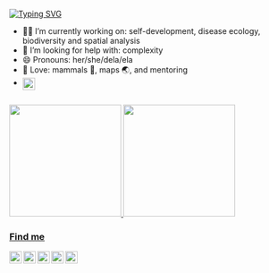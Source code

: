 [![Typing SVG](https://readme-typing-svg.herokuapp.com?color=%2336BCF7&center=true&vCenter=true&width=600&lines=Kia+ora,+I+am+Renata+😎;I+am+curious;I+love+R)](https://git.io/typing-svg)

* 👩‍💻 I’m currently working on: self-development, disease ecology, biodiversity and spatial analysis
* 🤯 I’m looking for help with: complexity
* 😄 Pronouns: her/she/dela/ela
* 💓 Love: mammals 🦇, maps 🌏, and mentoring
* [<img align="left" width="22px" src="https://allisonhorst.com/r-slack-emoji"/>]([https://twitter.com/muymaps.gif](https://allisonhorst.com/r-slack-emoji.gif))

<br>

<div>
  <a href="https://github.com/renatamuy">
  <img height="200em" src="https://github-readme-stats.vercel.app/api?username=renatamuy&show_icons=true&theme=omni"/> 
  <img height="200em" src="https://github-readme-stats.vercel.app/api/top-langs/?username=renatamuy&show_icons=true&theme=omni"/>
<div>

### Find me

[<img align="left" width="22px" src="https://cdn-icons-png.flaticon.com/512/733/733579.png"/>](https://twitter.com/muymaps)
[<img align="left" width="22px" src="https://orcid.org/assets/vectors/orcid.logo.icon.svg"/>](https://orcid.org/0000-0002-6466-6210)
[<img align="left" width="22px" src="https://iconape.com/wp-content/files/da/64524/svg/google-scholar.svg"/>](https://scholar.google.com/citations?hl=en&user=psh9sXwAAAAJ&view_op=list_works&sortby=pubdate)
[<img align="left" width="22px" src="https://upload.wikimedia.org/wikipedia/commons/5/5e/ResearchGate_icon_SVG.svg"/>](https://www.researchgate.net/profile/Renata-Muylaert)
[<img align="left" width="22px" src="https://arquivo.unifesp.br/images/icon/icon_lattes.svg"/>](http://lattes.cnpq.br/8131277671550294)

<br>
